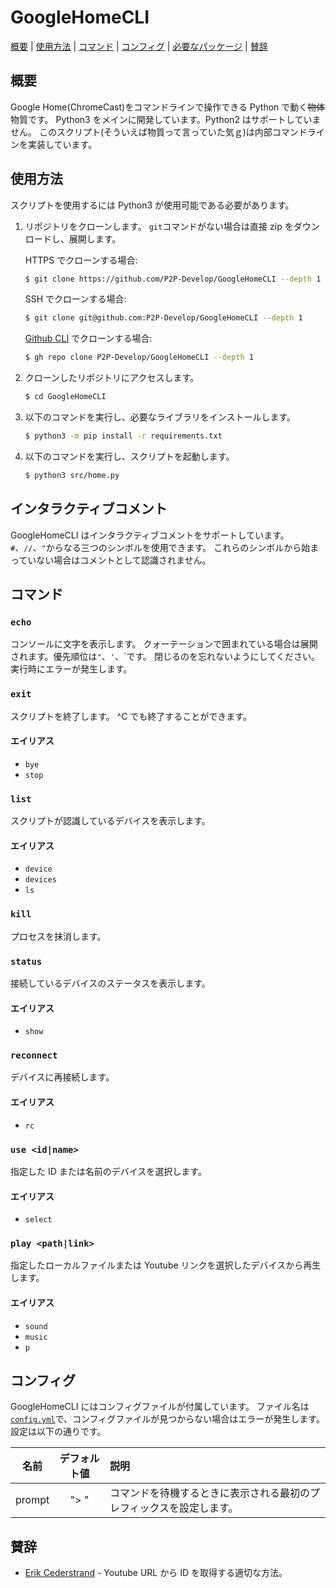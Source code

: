 # GoogleHomeCLI

[概要](#概要) | [使用方法](#使用方法) | [コマンド](#コマンド) | [コンフィグ](#コンフィグ) | [必要なパッケージ](../requirements.txt) | [賛辞](#賛辞)

## 概要

Google Home(ChromeCast)をコマンドラインで操作できる Python で動く~~物体~~物質です。
Python3 をメインに開発しています。Python2 はサポートしていません。
このスクリプト(そういえば物質って言っていた気ｇ)は内部コマンドラインを実装しています。

## 使用方法

スクリプトを使用するには Python3 が使用可能である必要があります。

1. リポジトリをクローンします。
   `git`コマンドがない場合は直接 zip をダウンロードし、展開します。

    HTTPS でクローンする場合:

    ```bash
    $ git clone https://github.com/P2P-Develop/GoogleHomeCLI --depth 1
    ```

    SSH でクローンする場合:

    ```bash
    $ git clone git@github.com:P2P-Develop/GoogleHomeCLI --depth 1
    ```

    [Github CLI](https://github.com/cli/cli) でクローンする場合:

    ```bash
    $ gh repo clone P2P-Develop/GoogleHomeCLI --depth 1
    ```

2. クローンしたリポジトリにアクセスします。

    ```bash
    $ cd GoogleHomeCLI
    ```

3. 以下のコマンドを実行し、必要なライブラリをインストールします。

    ```bash
    $ python3 -m pip install -r requirements.txt
    ```

4. 以下のコマンドを実行し、スクリプトを起動します。
    ```bash
    $ python3 src/home.py
    ```

## インタラクティブコメント

GoogleHomeCLI はインタラクティブコメントをサポートしています。
`#`、`//`、`"`からなる三つのシンボルを使用できます。
これらのシンボルから始まっていない場合はコメントとして認識されません。

## コマンド

### `echo`

コンソールに文字を表示します。
クォーテーションで囲まれている場合は展開されます。優先順位は`"`、`'`、\`です。
閉じるのを忘れないようにしてください。実行時にエラーが発生します。

### `exit`

スクリプトを終了します。
^C でも終了することができます。

#### エイリアス

-   `bye`
-   `stop`

### `list`

スクリプトが認識しているデバイスを表示します。

#### エイリアス

-   `device`
-   `devices`
-   `ls`

### `kill`

プロセスを抹消します。

### `status`

接続しているデバイスのステータスを表示します。

#### エイリアス

-   `show`

### `reconnect`

デバイスに再接続します。

#### エイリアス

-   `rc`

### `use <id|name>`

指定した ID または名前のデバイスを選択します。

#### エイリアス

-   `select`

### `play <path|link>`

指定したローカルファイルまたは Youtube リンクを選択したデバイスから再生します。

#### エイリアス

-   `sound`
-   `music`
-   `p`

## コンフィグ

GoogleHomeCLI にはコンフィグファイルが付属しています。
ファイル名は[`config.yml`](../src/config.yml)で、コンフィグファイルが見つからない場合はエラーが発生します。
設定は以下の通りです。

|  名前  | デフォルト値 | 説明                                                                 |
| :----: | :----------: | :------------------------------------------------------------------- |
| prompt |     "> "     | コマンドを待機するときに表示される最初のプレフィックスを設定します。 |

## 賛辞

-   [Erik Cederstrand](https://stackoverflow.com/questions/4356538/how-can-i-extract-video-id-from-youtubes-link-in-python) - Youtube URL から ID を取得する適切な方法。
